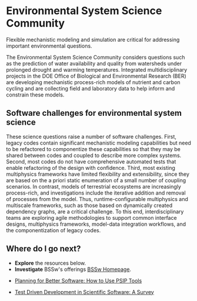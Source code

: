 # Environmental System Science Community

Flexible mechanistic modeling and simulation are critical for addressing important environmental questions.

The Environmental System Science Community considers questions such as the prediction of water availability and quality from watersheds under prolonged drought and warming temperatures. Integrated multidisciplinary projects in the DOE Office of Biological and Environmental Research (BER) are developing mechanistic process-rich models of nutrient and carbon cycling and are collecting field and laboratory data to help inform and constrain these models.  

## Software challenges for environmental system science
These science questions raise a number of software challenges.  First, legacy codes contain significant mechanistic modeling capabilities but need to be refactored to componentize these capabilities so that they may be shared between codes and coupled to describe more complex systems. Second, most codes do not have comprehensive automated tests that enable refactoring of the design with confidence.  Third, most existing multiphysics frameworks have limited flexibility and extensibility, since they are based on the a priori static enumeration of a small number of coupling scenarios.  In contrast, models of terrestrial ecosystems are increasingly process-rich, and investigations include the iterative addition and removal of processes from the model.  Thus, runtime-configurable multiphysics and multiscale frameworks, such as those based on dynamically created dependency graphs, are a critical challenge. To this end, interdisciplinary teams are exploring agile methodologies to support common interface designs, multiphysics frameworks, model-data integration workflows, and the componentization of legacy codes.

## Where do I go next?
- **Explore** the resources below.
- **Investigate**  BSSw's offerings [BSSw Homepage](../Homepage.md).

<!--
Featured resources for the Environmental System Science Community.
Edit this list to change resources that appear on the front-end site.
-->

* [Planning for Better Software: How to Use PSIP Tools](../../CuratedContent/PlanningUsingPSIPs.md)

* [Test Driven Development in Scientific Software: A Survey](../../TestDrivenDevptInScientificSwASurvey.md)

<!---
Publish: yes
--->
